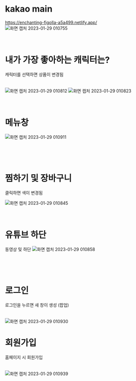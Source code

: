 # kakao main
 https://enchanting-figolla-a5a499.netlify.app/
![화면 캡처 2023-01-29 010755](https://user-images.githubusercontent.com/107590194/215276982-95306955-5ad5-44e4-b0f1-5cef38a53940.png)
<br/>
<br/>
<br/>
# 내가 가장 좋아하는 캐릭터는?
캐릭터를 선택하면 상품이 변경됨
<br/>
<br/>
<br/>
![화면 캡처 2023-01-29 010812](https://user-images.githubusercontent.com/107590194/215276984-951234f0-4da9-4da1-8e05-fa00f969dfec.png)
![화면 캡처 2023-01-29 010823](https://user-images.githubusercontent.com/107590194/215276969-81ef8b49-fd98-488f-a8d1-2d859933ec5e.png)
<br/>
<br/>
<br/>
# 메뉴창
![화면 캡처 2023-01-29 010911](https://user-images.githubusercontent.com/107590194/215276976-51c9ca5b-9e28-46fd-986b-e3d5bf5c3257.png)

<br/>
<br/>
<br/>

# 찜하기 및 장바구니
클릭하면 색이 변경됨

![화면 캡처 2023-01-29 010845](https://user-images.githubusercontent.com/107590194/215276972-b0fc85f0-cf73-4067-948d-d4a688902a3b.png)
<br/>
<br/>
<br/>

# 유튜브 하단
동영상 및 하단
![화면 캡처 2023-01-29 010858](https://user-images.githubusercontent.com/107590194/215277539-c81abbe9-239b-4a19-9c61-029732e29a3c.png)

<br/>
<br/>
<br/>

# 로그인
로그인을 누르면 새 창이 생성 (팝업)
<br/>
<br/>
<br/>
![화면 캡처 2023-01-29 010930](https://user-images.githubusercontent.com/107590194/215276977-8d2e2144-f2d6-4ab3-9ec5-cb4fd2004854.png)

# 회원가입
홈페이지 시 회원가입 
<br/>
<br/>
<br/>
![화면 캡처 2023-01-29 010939](https://user-images.githubusercontent.com/107590194/215277614-14187636-372f-4100-9c81-97f72fe8c884.png)
